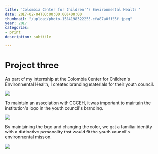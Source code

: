 ```yaml
---
title: 'Colombia Center for Children''s Environmental Health '
date: 2017-02-04T00:00:00.000+00:00
thumbnail: "/upload/photo-1504198322253-cfa87a0ff25f.jpeg"
year: 2017
categories:
- print
description: subtitle

---
```

# Project three

As part of my internship at the Colombia Center for Children's Environmental Health, I created branding materials for their youth council.  

![](/upload/1.png)

To maintain an association with CCCEH, it was important to maintain the institution's logo in the youth council's branding.

![](/upload/2.png)

By maintaining the logo and changing the color, we got a familiar identity with a distinctive personality that would fit the youth council's environmental mission.

![](/upload/3.png)
